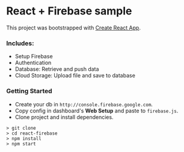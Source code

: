 # React + Firebase sample

This project was bootstrapped with [Create React App](https://github.com/facebookincubator/create-react-app).

### Includes:
- Setup Firebase
- Authentication
- Database: Retrieve and push data
- Cloud Storage: Upload file and save to database

### Getting Started
- Create your db in `http://console.firebase.google.com`.
- Copy config in dashboard's  **Web Setup** and paste to `firebase.js`.
- Clone project and install dependencies.
```
> git clone 
> cd react-firebase
> npm install
> npm start
```
